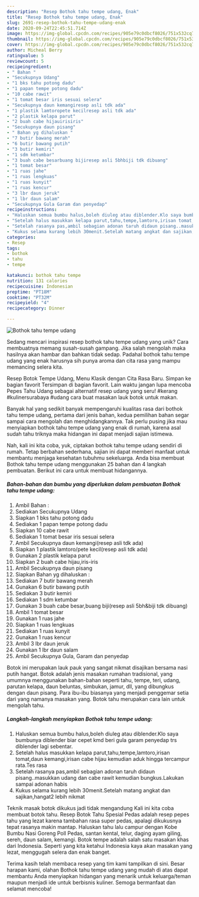 ```yaml
---
description: "Resep Bothok tahu tempe udang, Enak"
title: "Resep Bothok tahu tempe udang, Enak"
slug: 2691-resep-bothok-tahu-tempe-udang-enak
date: 2020-09-24T22:45:51.714Z
image: https://img-global.cpcdn.com/recipes/905e79c0dbcf8026/751x532cq70/bothok-tahu-tempe-udang-foto-resep-utama.jpg
thumbnail: https://img-global.cpcdn.com/recipes/905e79c0dbcf8026/751x532cq70/bothok-tahu-tempe-udang-foto-resep-utama.jpg
cover: https://img-global.cpcdn.com/recipes/905e79c0dbcf8026/751x532cq70/bothok-tahu-tempe-udang-foto-resep-utama.jpg
author: Micheal Berry
ratingvalue: 5
reviewcount: 5
recipeingredient:
- " Bahan "
- "Secukupnya Udang"
- "1 bks tahu potong dadu"
- "1 papan tempe potong dadu"
- "10 cabe rawit"
- "1 tomat besar iris sesuai selera"
- "Secukupnya daun kemangiresep asli tdk ada"
- "1 plastik lamtoropete kecilresep asli tdk ada"
- "2 plastik kelapa parut"
- "2 buah cabe hijauirisiris"
- "Secukupnya daun pisang"
- " Bahan yg dihaluskan "
- "7 butir bawang merah"
- "6 butir bawang putih"
- "3 butir kemiri"
- "1 sdm ketumbar"
- "3 buah cabe besarbuang bijiresep asli 5bhbiji tdk dibuang"
- "1 tomat besar"
- "1 ruas jahe"
- "1 ruas lengkuas"
- "1 ruas kunyit"
- "1 ruas kencur"
- "3 lbr daun jeruk"
- "1 lbr daun salam"
- "Secukupnya Gula Garam dan penyedap"
recipeinstructions:
- "Haluskan semua bumbu halus,boleh diuleg atau diblender.Klo saya bumbunya diblender biar cepet kmd beri gula garam penyedap trs diblender lagi sebentar."
- "Setelah halus masukkan kelapa parut,tahu,tempe,lamtoro,irisan tomat,daun kemangi,irisan cabe hijau kemudian aduk hingga tercampur rata.Tes rasa"
- "Setelah rasanya pas,ambil sebagian adonan taruh didaun pisang..masukkan udang dan cabe rawit kemudian bungkus.Lakukan sampai adonan habis"
- "Kukus selama kurang lebih 30menit.Setelah matang angkat dan sajikan,hangat2 lebih nikmat"
categories:
- Resep
tags:
- bothok
- tahu
- tempe

katakunci: bothok tahu tempe 
nutrition: 131 calories
recipecuisine: Indonesian
preptime: "PT18M"
cooktime: "PT32M"
recipeyield: "4"
recipecategory: Dinner

---
```



![Bothok tahu tempe udang](https://img-global.cpcdn.com/recipes/905e79c0dbcf8026/751x532cq70/bothok-tahu-tempe-udang-foto-resep-utama.jpg)

Sedang mencari inspirasi resep bothok tahu tempe udang yang unik? Cara membuatnya memang susah-susah gampang. Jika salah mengolah maka hasilnya akan hambar dan bahkan tidak sedap. Padahal bothok tahu tempe udang yang enak harusnya sih punya aroma dan cita rasa yang mampu memancing selera kita.

Resep Botok Tempe Udang, Menu Klasik dengan Cita Rasa Baru. Simpan ke bagian favorit Tersimpan di bagian favorit. Lain waktu jangan lupa mencoba Pepes Tahu Udang sebagai alternatif resep udang yang seru! #kerang #kulinersurabaya #udang cara buat masakan lauk botok untuk makan.

Banyak hal yang sedikit banyak mempengaruhi kualitas rasa dari bothok tahu tempe udang, pertama dari jenis bahan, kedua pemilihan bahan segar sampai cara mengolah dan menghidangkannya. Tak perlu pusing jika mau menyiapkan bothok tahu tempe udang yang enak di rumah, karena asal sudah tahu triknya maka hidangan ini dapat menjadi sajian istimewa.


Nah, kali ini kita coba, yuk, ciptakan bothok tahu tempe udang sendiri di rumah. Tetap berbahan sederhana, sajian ini dapat memberi manfaat untuk membantu menjaga kesehatan tubuhmu sekeluarga. Anda bisa membuat Bothok tahu tempe udang menggunakan 25 bahan dan 4 langkah pembuatan. Berikut ini cara untuk membuat hidangannya.

<!--inarticleads1-->

##### Bahan-bahan dan bumbu yang diperlukan dalam pembuatan Bothok tahu tempe udang:

1. Ambil  Bahan :
1. Sediakan Secukupnya Udang
1. Siapkan 1 bks tahu potong dadu
1. Sediakan 1 papan tempe potong dadu
1. Siapkan 10 cabe rawit
1. Sediakan 1 tomat besar iris sesuai selera
1. Ambil Secukupnya daun kemangi(resep asli tdk ada)
1. Siapkan 1 plastik lamtoro/pete kecil(resep asli tdk ada)
1. Gunakan 2 plastik kelapa parut
1. Siapkan 2 buah cabe hijau,iris-iris
1. Ambil Secukupnya daun pisang
1. Siapkan  Bahan yg dihaluskan :
1. Sediakan 7 butir bawang merah
1. Gunakan 6 butir bawang putih
1. Sediakan 3 butir kemiri
1. Sediakan 1 sdm ketumbar
1. Gunakan 3 buah cabe besar,buang biji(resep asli 5bh&amp;biji tdk dibuang)
1. Ambil 1 tomat besar
1. Gunakan 1 ruas jahe
1. Siapkan 1 ruas lengkuas
1. Sediakan 1 ruas kunyit
1. Gunakan 1 ruas kencur
1. Ambil 3 lbr daun jeruk
1. Gunakan 1 lbr daun salam
1. Ambil Secukupnya Gula, Garam dan penyedap


Botok ini merupakan lauk pauk yang sangat nikmat disajikan bersama nasi putih hangat. Botok adalah jenis masakan rumahan tradisional, yang umumnya menggunakan bahan-bahan seperti tahu, tempe, teri, udang, parutan kelapa, daun beluntas, simbukan, jamur, dll, yang dibungkus dengan daun pisang. Para ibu-ibu biasanya yang menjadi penggemar setia dari yang namanya masakan yang. Botok tahu merupakan cara lain untuk mengolah tahu. 

<!--inarticleads2-->

##### Langkah-langkah menyiapkan Bothok tahu tempe udang:

1. Haluskan semua bumbu halus,boleh diuleg atau diblender.Klo saya bumbunya diblender biar cepet kmd beri gula garam penyedap trs diblender lagi sebentar.
1. Setelah halus masukkan kelapa parut,tahu,tempe,lamtoro,irisan tomat,daun kemangi,irisan cabe hijau kemudian aduk hingga tercampur rata.Tes rasa
1. Setelah rasanya pas,ambil sebagian adonan taruh didaun pisang..masukkan udang dan cabe rawit kemudian bungkus.Lakukan sampai adonan habis
1. Kukus selama kurang lebih 30menit.Setelah matang angkat dan sajikan,hangat2 lebih nikmat


Teknik masak botok dikukus jadi tidak mengandung Kali ini kita coba membuat botok tahu. Resep Botok Tahu Spesial Pedas adalah resep pepes tahu yang lezat karena tambahan rasa super pedas, apalagi dikukusnya tepat rasanya makin mantap. Haluskan tahu lalu campur dengan Kobe Bumbu Nasi Goreng Poll Pedas, santan kental, telur, daging ayam giling, sereh, daun salam, kemangi. Botok tempe adalah salah satu masakan khas dari Indonesia. Seperti yang kita ketahui Indonesia kaya akan masakan yang lezat, menggugah selera dan enak banget. 

Terima kasih telah membaca resep yang tim kami tampilkan di sini. Besar harapan kami, olahan Bothok tahu tempe udang yang mudah di atas dapat membantu Anda menyiapkan hidangan yang menarik untuk keluarga/teman maupun menjadi ide untuk berbisnis kuliner. Semoga bermanfaat dan selamat mencoba!
